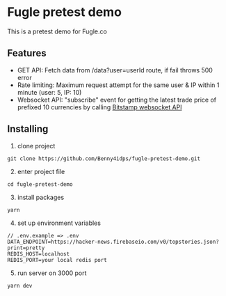 # Fugle pretest demo

This is a pretest demo for Fugle.co

## Features

* GET API: Fetch data from /data?user=userId route, if fail throws 500 error
* Rate limiting: Maximum request attempt for the same user & IP within 1 minute (user: 5, IP: 10)
* Websocket API: "subscribe" event for getting the latest trade price of prefixed 10 currencies by calling [Bitstamp websocket API](https://www.bitstamp.net/websocket/v2/)

## Installing

1. clone project

```
git clone https://github.com/Benny4idps/fugle-pretest-demo.git
```

2. enter project file
```
cd fugle-pretest-demo
```

3. install packages
```
yarn
```

4. set up environment variables
```
// .env.example => .env
DATA_ENDPOINT=https://hacker-news.firebaseio.com/v0/topstories.json?print=pretty
REDIS_HOST=localhost
REDIS_PORT=your local redis port
```

5. run server on 3000 port
```
yarn dev
```

